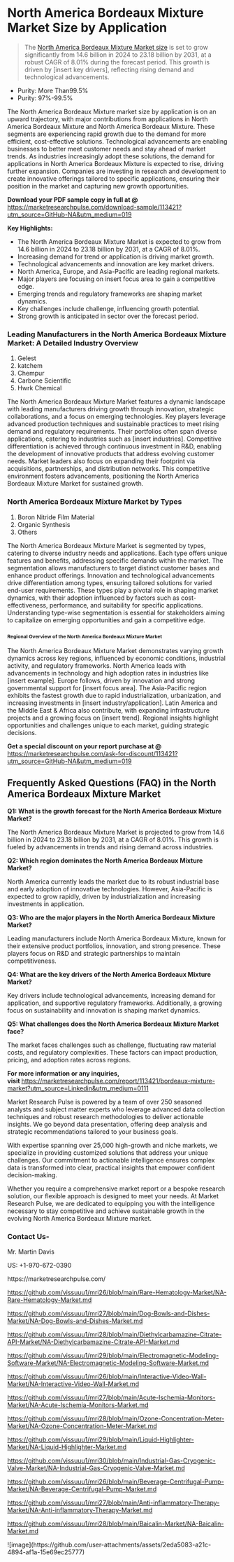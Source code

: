 <h1>North America Bordeaux Mixture Market&nbsp;Size by Application</h1><blockquote><p>The <a href="https://marketresearchpulse.com/download-sample/113421?utm_source=GitHub-NA&amp;utm_medium=019">North America Bordeaux Mixture Market size</a> is set to grow significantly from 14.6 billion in 2024 to 23.18 billion by 2031, at a robust CAGR of 8.01% during the forecast period. This growth is driven by [insert key drivers], reflecting rising demand and technological advancements.</p></blockquote><ul><li>Purity: More Than99.5%<li> Purity: 97%-99.5%</li></ul><p>The North America Bordeaux Mixture market size by application is on an upward trajectory, with major contributions from applications in North America Bordeaux Mixture and North America Bordeaux Mixture. These segments are experiencing rapid growth due to the demand for more efficient, cost-effective solutions. Technological advancements are enabling businesses to better meet customer needs and stay ahead of market trends. As industries increasingly adopt these solutions, the demand for applications in North America Bordeaux Mixture is expected to rise, driving further expansion. Companies are investing in research and development to create innovative offerings tailored to specific applications, ensuring their position in the market and capturing new growth opportunities.</p><p><strong>Download your PDF sample copy in full at @ </strong><a href="https://marketresearchpulse.com/download-sample/113421?utm_source=GitHub-NA&amp;utm_medium=019">https://marketresearchpulse.com/download-sample/113421?utm_source=GitHub-NA&amp;utm_medium=019</a></p><p><strong>Key Highlights: </strong></p><ul><li>The North America Bordeaux Mixture Market is expected to grow from 14.6 billion in 2024 to 23.18 billion by 2031, at a CAGR of 8.01%.</li><li>Increasing demand for trend or application is driving market growth.</li><li>Technological advancements and innovation are key market drivers.</li><li>North America, Europe, and Asia-Pacific are leading regional markets.</li><li>Major players are focusing on insert focus area to gain a competitive edge.</li><li>Emerging trends and regulatory frameworks are shaping market dynamics.</li><li>Key challenges include challenge, influencing growth potential.</li><li>Strong growth is anticipated in sector over the forecast period.</li></ul><h3>Leading Manufacturers in the North America Bordeaux Mixture Market: A Detailed Industry Overview</h3><ol><li>Gelest</li><li>katchem</li><li>Chempur</li><li>Carbone Scientific</li><li>Hwrk Chemical</li></ol><div class="flex max-w-full flex-col flex-grow"><div class="min-h-8 text-message flex w-full flex-col items-end gap-2 whitespace-normal break-words [.text-message+&amp;]:mt-5" dir="auto" data-message-author-role="assistant" data-message-id="fd8432e4-4910-450d-b182-61b7bfb0a01f" data-message-model-slug="gpt-4o"><div class="flex w-full flex-col gap-1 empty:hidden first:pt-[3px]"><div class="markdown prose w-full break-words dark:prose-invert light"><p>The North America Bordeaux Mixture Market features a dynamic landscape with leading manufacturers driving growth through innovation, strategic collaborations, and a focus on emerging technologies. Key players leverage advanced production techniques and sustainable practices to meet rising demand and regulatory requirements. Their portfolios often span diverse applications, catering to industries such as [insert industries]. Competitive differentiation is achieved through continuous investment in R&amp;D, enabling the development of innovative products that address evolving customer needs. Market leaders also focus on expanding their footprint via acquisitions, partnerships, and distribution networks. This competitive environment fosters advancements, positioning the North America Bordeaux Mixture Market for sustained growth.</p></div></div></div></div><h3>North America Bordeaux Mixture Market by Types</h3><ol><li>Boron Nitride Film Material<li> Organic Synthesis<li> Others</li></ol><div class="flex max-w-full flex-col flex-grow"><div class="min-h-8 text-message flex w-full flex-col items-end gap-2 whitespace-normal break-words [.text-message+&amp;]:mt-5" dir="auto" data-message-author-role="assistant" data-message-id="084470be-0bb7-4664-bddf-5156b4f41249" data-message-model-slug="gpt-4o-mini"><div class="flex w-full flex-col gap-1 empty:hidden first:pt-[3px]"><div class="markdown prose w-full break-words dark:prose-invert light"><p>The North America Bordeaux Mixture Market is segmented by types, catering to diverse industry needs and applications. Each type offers unique features and benefits, addressing specific demands within the market. The segmentation allows manufacturers to target distinct customer bases and enhance product offerings. Innovation and technological advancements drive differentiation among types, ensuring tailored solutions for varied end-user requirements. These types play a pivotal role in shaping market dynamics, with their adoption influenced by factors such as cost-effectiveness, performance, and suitability for specific applications. Understanding type-wise segmentation is essential for stakeholders aiming to capitalize on emerging opportunities and gain a competitive edge.</p></div></div></div></div><h3><span style="font-size: 11px;">Regional Overview of the North America Bordeaux Mixture Market</span></h3><div class="flex max-w-full flex-col flex-grow"><div class="min-h-8 text-message flex w-full flex-col items-end gap-2 whitespace-normal break-words [.text-message+&amp;]:mt-5" dir="auto" data-message-author-role="assistant" data-message-id="e9038762-ce64-4e30-91c9-9bd413514231" data-message-model-slug="gpt-4o-mini"><div class="flex w-full flex-col gap-1 empty:hidden first:pt-[3px]"><div class="markdown prose w-full break-words dark:prose-invert light"><p>The North America Bordeaux Mixture Market demonstrates varying growth dynamics across key regions, influenced by economic conditions, industrial activity, and regulatory frameworks. North America leads with advancements in technology and high adoption rates in industries like [insert example]. Europe follows, driven by innovation and strong governmental support for [insert focus area]. The Asia-Pacific region exhibits the fastest growth due to rapid industrialization, urbanization, and increasing investments in [insert industry/application]. Latin America and the Middle East &amp; Africa also contribute, with expanding infrastructure projects and a growing focus on [insert trend]. Regional insights highlight opportunities and challenges unique to each market, guiding strategic decisions.</p></div></div></div></div><p><strong>Get a special discount on your report purchase at @ </strong><a href="https://marketresearchpulse.com/ask-for-discount/113421?utm_source=GitHub-NA&amp;utm_medium=019">https://marketresearchpulse.com/ask-for-discount/113421?utm_source=GitHub-NA&amp;utm_medium=019</a></p><h2>Frequently Asked Questions (FAQ) in the North America Bordeaux Mixture Market</h2><p><strong>Q1: What is the growth forecast for the North America Bordeaux Mixture Market?</strong></p><p>The North America Bordeaux Mixture Market is projected to grow from 14.6 billion in 2024 to 23.18 billion by 2031, at a CAGR of 8.01%. This growth is fueled by advancements in trends and rising demand across industries.</p><p><strong>Q2: Which region dominates the North America Bordeaux Mixture Market?</strong></p><p>North America currently leads the market due to its robust industrial base and early adoption of innovative technologies. However, Asia-Pacific is expected to grow rapidly, driven by industrialization and increasing investments in application.</p><p><strong>Q3: Who are the major players in the North America Bordeaux Mixture Market?</strong></p><p>Leading manufacturers include North America Bordeaux Mixture, known for their extensive product portfolios, innovation, and strong presence. These players focus on R&amp;D and strategic partnerships to maintain competitiveness.</p><p><strong>Q4: What are the key drivers of the North America Bordeaux Mixture Market?</strong></p><p>Key drivers include technological advancements, increasing demand for application, and supportive regulatory frameworks. Additionally, a growing focus on sustainability and innovation is shaping market dynamics.</p><p><strong>Q5: What challenges does the North America Bordeaux Mixture Market face?</strong></p><p>The market faces challenges such as challenge, fluctuating raw material costs, and regulatory complexities. These factors can impact production, pricing, and adoption rates across regions.</p><p><strong>For more information or any inquiries, visit&nbsp;</strong><a href="https://marketresearchpulse.com/report/113421/bordeaux-mixture-market?utm_source=Linkedin&utm_medium=0111">https://marketresearchpulse.com/report/113421/bordeaux-mixture-market?utm_source=Linkedin&utm_medium=0111</a></p><p>Market Research Pulse is powered by a team of over 250 seasoned analysts and subject matter experts who leverage advanced data collection techniques and robust research methodologies to deliver actionable insights. We go beyond data presentation, offering deep analysis and strategic recommendations tailored to your business goals.</p><p>With expertise spanning over 25,000 high-growth and niche markets, we specialize in providing customized solutions that address your unique challenges. Our commitment to actionable intelligence ensures complex data is transformed into clear, practical insights that empower confident decision-making.</p><p>Whether you require a comprehensive market report or a bespoke research solution, our flexible approach is designed to meet your needs. At Market Research Pulse, we are dedicated to equipping you with the intelligence necessary to stay competitive and achieve sustainable growth in the evolving North America Bordeaux Mixture market.</p><h3><strong>Contact Us-</strong></h3><p>Mr. Martin Davis</p><p>US: +1-970-672-0390</p><p>https://marketresearchpulse.com/</p><p><a href="https://github.com/vissuuu1/mri26/blob/main/Rare-Hematology-Market/NA-Rare-Hematology-Market.md">https://github.com/vissuuu1/mri26/blob/main/Rare-Hematology-Market/NA-Rare-Hematology-Market.md</a></p><p><a href="https://github.com/vissuuu1/mri27/blob/main/Dog-Bowls-and-Dishes-Market/NA-Dog-Bowls-and-Dishes-Market.md">https://github.com/vissuuu1/mri27/blob/main/Dog-Bowls-and-Dishes-Market/NA-Dog-Bowls-and-Dishes-Market.md</a></p><p><a href="https://github.com/vissuuu1/mri28/blob/main/Diethylcarbamazine-Citrate-API-Market/NA-Diethylcarbamazine-Citrate-API-Market.md">https://github.com/vissuuu1/mri28/blob/main/Diethylcarbamazine-Citrate-API-Market/NA-Diethylcarbamazine-Citrate-API-Market.md</a></p><p><a href="https://github.com/vissuuu1/mri29/blob/main/Electromagnetic-Modeling-Software-Market/NA-Electromagnetic-Modeling-Software-Market.md">https://github.com/vissuuu1/mri29/blob/main/Electromagnetic-Modeling-Software-Market/NA-Electromagnetic-Modeling-Software-Market.md</a></p><p><a href="https://github.com/vissuuu1/mri26/blob/main/Interactive-Video-Wall-Market/NA-Interactive-Video-Wall-Market.md">https://github.com/vissuuu1/mri26/blob/main/Interactive-Video-Wall-Market/NA-Interactive-Video-Wall-Market.md</a></p><p><a href="https://github.com/vissuuu1/mri27/blob/main/Acute-Ischemia-Monitors-Market/NA-Acute-Ischemia-Monitors-Market.md">https://github.com/vissuuu1/mri27/blob/main/Acute-Ischemia-Monitors-Market/NA-Acute-Ischemia-Monitors-Market.md</a></p><p><a href="https://github.com/vissuuu1/mri28/blob/main/Ozone-Concentration-Meter-Market/NA-Ozone-Concentration-Meter-Market.md">https://github.com/vissuuu1/mri28/blob/main/Ozone-Concentration-Meter-Market/NA-Ozone-Concentration-Meter-Market.md</a></p><p><a href="https://github.com/vissuuu1/mri29/blob/main/Liquid-Highlighter-Market/NA-Liquid-Highlighter-Market.md">https://github.com/vissuuu1/mri29/blob/main/Liquid-Highlighter-Market/NA-Liquid-Highlighter-Market.md</a></p><p><a href="https://github.com/vissuuu1/mri30/blob/main/Industrial-Gas-Cryogenic-Valve-Market/NA-Industrial-Gas-Cryogenic-Valve-Market.md">https://github.com/vissuuu1/mri30/blob/main/Industrial-Gas-Cryogenic-Valve-Market/NA-Industrial-Gas-Cryogenic-Valve-Market.md</a></p><p><a href="https://github.com/vissuuu1/mri26/blob/main/Beverage-Centrifugal-Pump-Market/NA-Beverage-Centrifugal-Pump-Market.md">https://github.com/vissuuu1/mri26/blob/main/Beverage-Centrifugal-Pump-Market/NA-Beverage-Centrifugal-Pump-Market.md</a></p><p><a href="https://github.com/vissuuu1/mri27/blob/main/Anti-inflammatory-Therapy-Market/NA-Anti-inflammatory-Therapy-Market.md">https://github.com/vissuuu1/mri27/blob/main/Anti-inflammatory-Therapy-Market/NA-Anti-inflammatory-Therapy-Market.md</a></p><p><a href="https://github.com/vissuuu1/mri28/blob/main/Baicalin-Market/NA-Baicalin-Market.md">https://github.com/vissuuu1/mri28/blob/main/Baicalin-Market/NA-Baicalin-Market.md</a></p>
![image](https://github.com/user-attachments/assets/2eda5083-a21c-4894-af1a-15e69ec25777)
